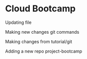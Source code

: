 # Cloud Bootcamp
Updating file

Making new changes git commands

Making changes from tutorial/git

Adding a new repo project-bootcamp